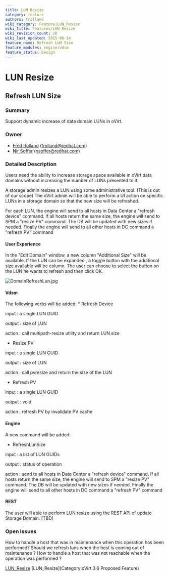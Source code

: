 ```yaml
---
title: LUN Resize
category: feature
authors: frolland
wiki_category: Feature|LUN_Resize
wiki_title: Features/LUN Resize
wiki_revision_count: 20
wiki_last_updated: 2015-06-14
feature_name: Refresh LUN Size
feature_modules: engine/vdsm
feature_status: Design
---
```


# LUN Resize

## Refresh LUN Size

### Summary

Support dynamic increase of data domain LUNs in oVirt.

### Owner

*   [ Fred Rolland](User:Frolland) (<frolland@redhat.com>)
*   [Nir Soffer](User:NirSoffer) (<nsoffer@redhat.com>)

### Detailed Description

Users need the ability to increase storage space available in oVirt data domains without increasing the number of LUNs presented to it.

A storage admin resizes a LUN using some administrative tool. (This is out of our scope)
The oVirt admin will be able to perform a UI action on specific LUNs in a storage domain so that the new size will be refreshed.

For each LUN, the engine will send to all hosts in Data Center a "refresh device" command.
If all hosts return the same size, the engine will send to SPM a "resize PV" command.
The DB will be updated with new sizes if needed.
Finally the engine will send to all other hosts in DC command a "refresh PV" command

#### User Experience

In the "Edit Domain" window, a new column "Additional Size" will be available. If the LUN can be expanded , a toggle button with the additional size available will be column. The user can choose to select the button on the LUN he wants to refresh and then click OK.

![](DomainRefreshLun.jpg "DomainRefreshLun.jpg")

#### Vdsm

The following verbs will be added:
\* Refresh Device

input : a single LUN GUID

output : size of LUN

action : call multipath-resize utility and return LUN size

*   Resize PV

input : a single LUN GUID

output : size of LUN

action : call pvresize and return the size of the LUN

*   Refresh PV

input : a single LUN GUID

output : void

action : refresh PV by invalidate PV cache

#### Engine

A new command will be added:

*   RefreshLunSize

input : a list of LUN GUIDs

output : status of operation

action : send to all hosts in Data Center a "refresh device" command. If all hosts return the same size, the engine will send to SPM a "resize PV" command. The DB will be updated with new sizes if needed. Finally the engine will send to all other hosts in DC command a "refresh PV" command

#### REST

The user will able to perform LUN resize using the REST API of update Storage Domain. [TBD]

### Open Issues

How to handle a host that was in maintenance when this operation has been performed? Should we refresh luns when the host is coming out of maintenance ?
How to handle a host that was not reachable when the operation was performed ?

[LUN_Resize](Category:Feature) [LUN_Resize](Category:oVirt 3.6 Proposed Feature)
